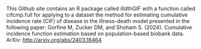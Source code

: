 This Github site contains an R package called illdthGIF with a function called cifcmp.full for applying to a dataset the method for estimating cumulative incidence rate (CIF) of disease in the illness-death model presented in the following paper:
Gorfine M, Zucker DM, and Shoham S. (2024). Cumulative incidence function estimation based on population-based biobank data. ArXiv: http://arxiv.org/abs/2403.18464
